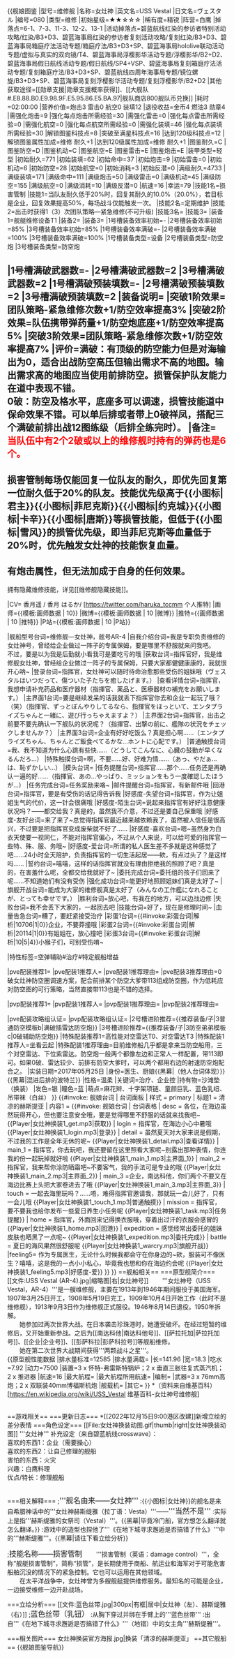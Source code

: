 {{舰娘图鉴
|型号=维修舰
|名称=女灶神
|英文名=USS Vestal
|日文名=ヴェスタル
|编号=080
|类型=维修
|初始星级=★★☆☆☆
|稀有度=精锐
|阵营=白鹰
|掉落点=6-1、7-3、11-3、12-2、13-1
|活动掉落点=碧蓝航线红染的参访者特别活动攻略/红染/B3+D3、碧蓝海事局红染的参访者复刻活动攻略/复刻红染/B3+D3、碧蓝海事局箱庭疗法活动专题/箱庭疗法/B3+D3+SP、碧蓝海事局hololive联动活动专题/虚拟与真实的双向镜/T4、碧蓝海事局浮樱影华活动专题/浮樱影华/B2+D2、碧蓝海事局假日航线活动专题/假日航线/SP4+VSP、碧蓝海事局复刻箱庭疗法活动专题/复刻箱庭疗法/B3+D3+SP、碧蓝航线四周年海事局专题/镜位螺旋/B3+D3+SP、碧蓝海事局复刻浮樱影华活动专题/复刻浮樱影华/B2+D2
|其他获取途径=[[勋章支援|勋章支援概率获得]]、[[大舰队#.E8.88.B0.E9.98.9F.E5.95.86.E5.BA.97|舰队商店800舰队币兑换]]
|耗时=02:00:00
|营养价值=炮击3  雷击0  航空0  装填12
|退役收益=金币4 燃油3 勋章4
|需强化炮击=9
|强化每点炮击所需经验=30
|需强化雷击=0
|强化每点雷击所需经验=0
|需强化航空=0
|强化每点航空所需经验=0
|需强化装填=46
|强化每点装填所需经验=30
|解锁图鉴科技点=8
|突破至满星科技点=16
|达到120级科技点=12
|解锁图鉴属性加成=维修 耐久+1
|达到120级属性加成=维修 耐久+1
|图鉴耐久=C
|图鉴防空=D
|图鉴机动=C
|图鉴航空=E
|图鉴雷击=E
|图鉴炮击=E
|装甲类型=轻型
|初始耐久=771
|初始装填=62
|初始命中=37
|初始炮击=9
|初始雷击=0
|初始机动=6
|初始防空=28
|初始航空=0
|初始消耗=3
|初始反潜=0
|满级耐久=4733
|满级装填=171
|满级命中=111
|满级炮击=50
|满级雷击=0
|满级机动=45
|满级防空=155
|满级航空=0
|满级消耗=10
|满级反潜=0
|航速=16
|幸运=79
|技能1名=损害管制
|技能1=当队友耐久低于20%时，回复其耐久的10.0%（20.0%），若目标是企业，回复效果提高50%，每场战斗仅能触发一次。
|技能2名=定期维护
|技能2=出击时获得1（3）次团队策略—紧急维修(不可升级)
|技能3名=
|技能3=
|装备1=舰艇维修设备T1
|装备2=
|装备3=
|1号槽装备效率初始=-
|2号槽装备效率初始=85%
|3号槽装备效率初始=85%
|1号槽装备效率满破=-
|2号槽装备效率满破=100%
|3号槽装备效率满破=100%
|1号槽装备类型=设备
|2号槽装备类型=防空炮
|3号槽装备类型=防空炮
<!--鱼雷底座数不代表武器数，不了解的请勿修改数据。-->
|1号槽满破武器数=-
|2号槽满破武器数=2
|3号槽满破武器数=2
|1号槽满破预装填数=-
|2号槽满破预装填数=2
|3号槽满破预装填数=2
|装备说明=
|突破1阶效果=团队策略-紧急维修次数+1/防空效率提高3%
|突破2阶效果=队伍携带弹药量+1/防空炮底座+1/防空效率提高5%
|突破3阶效果=团队策略-紧急维修次数+1/防空效率提高7%
|评价=满破：有顶级的防空能力但是对海输出为0，适合出战防空高压但输出需求不高的地图。输出需求高的地图应当使用前排防空。损管保护队友能力在道中表现不错。<br>
0破：防空及格水平，底座多可以调速，损管技能道中保命效果不错。可以单后排或者带上0破祥凤，搭配三个满破前排出战12图练级（后排全练完时）。
|备注=
<span style="color:red">当队伍中有2个2破或以上的维修舰时持有的弹药也是6个。</span>
----
损害管制每场仅能回复一位队友的耐久，即优先回复第一位耐久低于20%的队友。技能优先级高于{{小图标|君主}}{{小图标|菲尼克斯}}{{小图标|约克城}}{{小图标|卡辛}}{{小图标|唐斯}}等损管技能，但低于{{小图标|雪风}}的损管优先级，即当菲尼克斯等血量低于20%时，优先触发女灶神的技能恢复血量。
----
有炮击属性，但无法加成于自身的任何效果。
----
拥有隐藏维修技能，详见[[维修舰隐藏技能]]。

|CV= 香月遥 / 香月 はるか/ [https://twitter.com/haruka_tccmm 个人推特]
|画师={{模板:画师数据 | 10}}
|微博={{模板:画师数据 | 10 |微博}}
|推特={{画师数据 | 10 |推特}}
|P站={{模板:画师数据 | 10 |P站}}

|舰船型号台词=维修舰—女灶神，舷号AR-4
|自我介绍台词=我是专职负责维修的女灶神号，曾经给企业做过一阵子的专属保姆，要是哪里不舒服就来问我吧。 <br>不过，要是以为我是后勤就小看我可是要吃亏的哦
|获取台词=指挥官好，我是维修舰女灶神，曾经给企业做过一阵子的专属保姆，只要大家都健健康康的，我就很开心呐~
|登录台词=指挥官，女灶神可以随时待命治愈那些受伤的姐妹哦（ヴェスタルはいつだって、傷ついた子たちを癒したげます。）
|查看详情台词=指挥官，我想申请补充药品和医疗器材（指揮官、薬品と、医療器材の補充をお願いします。）
|主界面1台词=要是继续发呆的话我就丢下指挥官你去和企业一起玩了哦？（笑）（指揮官、ずっとぼんやりしてるなら、指揮官をほっといて、エンタプライズちゃんと一緒に、遊び行っちゃえますよ？）
|主界面2台词=指挥官，出击之前要不要先确认一下舰队的状况呢？（指揮官、出撃の前に、艦隊の状況をチェックしませんか？）
|主界面3台词=企业有好好吃饭么？真是担心啊……（エンタプライズちゃん、ちゃんとご飯食べてるかな…ホントに心配です。）
|普通触摸台词=我、我不知道为什么心跳有些快……（どうしてこんなに、心臓の鼓動が早くなるんだろ…）
|特殊触摸台词=啊，不要……好、好难为情……（あっ、やだぁ…は、恥ずかしい…）
|摸头台词=
|任务提醒台词=指挥官……那个……任务还是再确认一遍的好……（指揮官、あの…やっぱり、ミッションをもう一度確認したほうが…）
|任务完成台词=任务奖励来咯~
|邮件提醒台词=指挥官，有新邮件哦
|回港台词=指挥官，要是有受伤的话记得告诉我
|好感度-失望台词=指挥官，作为让姐姐生气的代价，这一针会很痛哦
|好感度-陌生台词=说起来指挥官有好好注意健康状况吗？——都交给我？真是的，虽然我不介意，不过还是要自己保重哦
|好感度-友好台词=来了来了~总觉得指挥官最近越来越依赖我了，虽然被人信任是很高兴，不过要是把指挥官变成废柴就不好了……
|好感度-喜欢台词=嗯~虽然身为白衣天使要一视同仁，不能对指挥官偏心，不过从个人来说，可以给可爱的指挥官一些特、殊、服、务哦~
|好感度-爱台词=所谓的私人医生差不多就是这种感觉了吧……24小时全天陪护，负责指挥官的一切生活起居——欸，有点过头了？是这样吗……
|誓约台词=嘻嘻，这样的话指挥官就没有理由拒绝我的照顾了吧？真是的，在害羞什么呢，全都交给我就好了~
|委托完成台词=委托组的孩子们回来了呢……不知道她们有没有受伤
|强化成功台词=能更好地照顾姐妹们真是太好了~
|旗舰开战台词=能成为大家的维修舰真是太好了（みんなの工作艦になれることが、とっても幸せです。）
|胜利台词=放心吧，有我在的地方，可以边战边修
|失败台词=我不会丢下大家的，一起回去吧
|技能台词=好了，现在是修理时间~
|血量告急台词=糟了，要赶紧接受治疗
|彩蛋1台词={{#invoke:彩蛋台词|解析|10706|1|0}}企业，不要莽撞哦
|彩蛋2台词={{#invoke:彩蛋台词|解析|20114|1|0}}有姐姐在，放心撞吧 
|彩蛋3台词={{#invoke:彩蛋台词|解析|10|5|4}}小猴子们，可别受伤唷~

|特性标签=空弹辅助#治疗#特定舰船增益

|pve配装推荐1=
|pve配装1推荐人=
|pve配装1推荐理由=
|pve配装3推荐理由=0破女灶神防空圈调速方案，配合前排某个防空大爹带113组成防空圈，作为低耗应对防空图的可行策略，当然直接带113也是不错的选择。

|pvp配装推荐1=
|pvp配装1推荐人=
|pvp配装1推荐理由=
|pvp配装2推荐理由=

|pve配装攻略组认证=
|pvp配装攻略组认证=
|2号槽进阶推荐={{推荐装备/子|3普通防空模板b|满破插雷达防空炮}}
|3号槽进阶推荐={{推荐装备/子|3防空弟弟模板c|0破辅助防空炮}}
|特殊配装推荐1=高性能对空雷达T0、对空雷达T3
|特殊配装1推荐人=坐看云起
|特殊配装1推荐理由=目前维修船几乎都是拿来当防空船用，三个对空雷达、下位紫雷达。防空炮一般两个都像左边和正常人一样配置，带113即可。如果0破、雷达较少、前排有防空大爹时，可以两个都用右边的射速防空炮配合之。
|实装日期=2017年05月25日
|身份=医生、厨娘{{黑幕|（他人台词体现）}}{{黑幕|混进后排的波特兰}}
|性格=温柔
|关键词=治疗、企业控
|持有物=沙滩垫（换装）
|发色=银
|瞳色=蓝
|萌点=麻花辫、十字架项链、童颜巨乳、蓝色乳纽、吊带袜（白丝）
}}
{{#invoke: 舰娘台词 | 台词面板 
| 样式 = primary
| 标题1 = 清凉的赫斯提亚
| 内容1 = {{#invoke: 舰娘台词 | 台词表格
  | desc = 各位，在海边虽然玩得开心，但也要注意安全哦，要是觉得哪里不舒服的话就来找我吧~ {{Player|女灶神换装1_get.mp3|获取}}
  | login = 指挥官，在海边小心中暑哦 {{Player|女灶神换装1_login.mp3|登录}}
  | detail = 虽然夏天对大家来说是假期，不过我的工作是全年无休的呢~ {{Player|女灶神换装1_detail.mp3|查看详情}}
  | main_1 = 指挥官，你去玩吧，我还要留在这里照看大家呢~别露出那种表情，你连我的份一起玩掉就好啦 {{Player|女灶神换装1_main_1.mp3|主界面_1}}
  | main_2 =指挥官，我来帮你涂防晒霜吧~不要客气，我的手法可是专业的哦 {{Player|女灶神换装1_main_2.mp3|主界面_2}}
  | main_3 =企业，南达科他，你们两个不要又在海边比赛上头把大家卷进去了哦 {{Player|女灶神换装1_main_3.mp3|主界面_3}}
  | touch = 一起去海里玩吗？……唔，难得指挥官邀请我，那就玩一会儿好了，只有一会儿哦 {{Player|女灶神换装1_touch_1.mp3|普通触摸}}
  | mission = 指挥官，要不要我也给你发布一些夏日养生小任务呢 {{Player|女灶神换装1_task.mp3|任务提醒}}
  | home = 指挥官，外面回来记得换衣服哦，穿着出过汗的衣服会感冒的 {{Player|女灶神换装1_home.mp3|回港}}
  | expedition = 感觉经常出委托的姐妹皮肤也晒黑了一点呢~ {{Player|女灶神换装1_expedition.mp3|委托完成}}
  | battle = 夏日的海风果然很舒服呢 {{Player|女灶神换装1_warcry.mp3|旗舰开战}}
  |feeling5= 作为专属医生，无论什么时候我都会守在你身边的~欸，服装可不像医生？嘻嘻，这是我的一点小小私心，毕竟我也想和你在海边约会呢 {{Player|女灶神换装1_feeling5.mp3|好感度-爱}}
  }}
}}
==舰船相关==
===原型舰简介===
[[文件:USS Vestal (AR-4).jpg|缩略图|右|女灶神号]]
　　'''女灶神号（USS Vestal，AR-4）'''是一艘维修舰，主要在1913年到1946年期间服役于美国海军。1907年3月25日开工，1908年5月19日完工，1909年10月4日开始工作（此时不是维修舰），1913年9月3日作为维修舰正式服役。1946年8月14日退役。1950年拆解。<br>
　　她参加过两次世界大战。在日本袭击珍珠港时，她遭受破坏。在经过短暂的维修后，又开始重新参战。之后为[[南达科他|南达科他号]]、[[萨拉托加|萨拉托加号]]、[[企业|企业号]]、[[彭萨科拉|彭萨科拉号]]等舰船维修。<br>
　　她在第二次世界大战期间获得'''两颗战斗之星'''。<br>
{{原型舰性能数据
|排水量标准=12585
|排水量满载=
|长=141.96
|宽=18.3
|吃水=7.92
|动力=7500
|装置=3 x 怀特-弗雷斯特锅炉；2 x 垂直三胀往复式蒸汽机；2 x 推进器
|航速=16
|最大航程=
|最大航程所用航速=
|编制=
|武器=3 x 76mm高炮；2 x 双联装40mm博福斯机炮
|舰载机=
|其它=
}}
*（资料来自维基百科）<ref>[https://en.wikipedia.org/wiki/USS_Vestal 维基百科-女灶神号维修舰]</ref><br><br>


==游戏相关==
===更新日志===
*[[2022年12月15日9:00港区改建]]新增立绘的差分表情
===角色设定===
[[File:女灶神换装动图.gif|thumb|right|女灶神换装动图]]
'''女灶神''' 补充设定（来自碧蓝航线crosswave）：<br>
喜欢的东西1：企业（需要操心）<br>
喜欢的东西2：让自己修理的舰船<br>
害怕的东西：火灾<br>
兴趣：白鹰料理<br>
优点/特长：修理舰船<br><br>

===相关解释===
;<big>'''舰名由来——女灶神'''</big>
:{{小图标|女灶神}}的舰名是来自希腊神话中的'''女灶神赫斯缇雅（拉丁语：Vesta）'''——<big>'''当然不是'''</big>
:实际上是指'''赫斯缇雅的女祭司（Vestal）'''。{{黑幕|毕竟冷门船，官方想怎么翻译就怎么翻译。}}
:游戏中的造型也捏他了'''《在地下城寻求邂逅是否搞错了什么》'''中的'''赫斯缇雅'''。{{黑幕|请往下看立绘分析}}

;<big>技能名称——损害管制</big>
　　'''损害管制（英语：damage control）'''，全称“舰艇损害管制”，简称“损管”，是长期使用于商船、航运业和海军对于可能危害船舶沉没的情况下的紧急控制。它也可以运用在其他领域。<br>
　　在太平洋战争中，女灶神曾为多艘舰艇提供维修服务。最知名的可能是企业，一边接受维修一边开赴战场。

===立绘分析===
[[文件:蓝色丝带.jpg|300px|有框|居中|女灶神（左）、赫斯缇雅（右）]]
;<big>蓝色丝带（乳钮）</big>
:从胸下穿过并绑在手臂上的'''蓝色丝带'''
:出自'''《在地下城寻求邂逅是否搞错了什么》'''（地错）中的女主角'''赫斯缇雅'''。

===相关图片===
<gallery mode="packed" heights="350px">
女灶神换装官方海报.jpg|换装「清凉的赫斯提亚」
</gallery>
==其它舰船==
{{舰娘图鉴导航}}